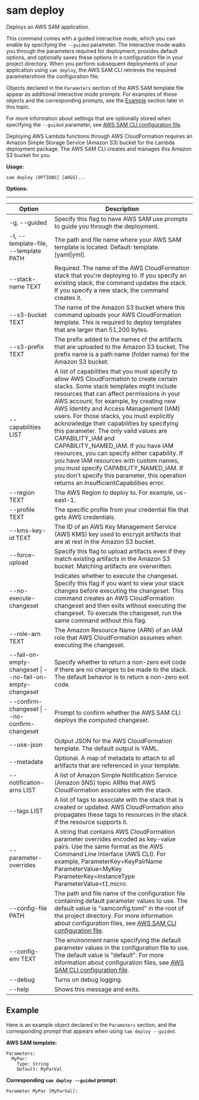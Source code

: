# sam deploy<a name="sam-cli-command-reference-sam-deploy"></a>

Deploys an AWS SAM application\.

This command comes with a guided interactive mode, which you can enable by specifying the `--guided` parameter\. The interactive mode walks you through the parameters required for deployment, provides default options, and optionally saves these options in a configuration file in your project directory\. When you perform subsequent deployments of your application using `sam deploy`, the AWS SAM CLI retrieves the required parametersfrom the configuration file\.

Objects declared in the `Parameters` section of the AWS SAM template file appear as additional interactive mode prompts\. For examples of these objects and the corresponding prompts, see the [Example](#examples) section later in this topic\.

For more information about settings that are optionally stored when specifying the `--guided` parameter, see [AWS SAM CLI configuration file](serverless-sam-cli-config.md)\.

Deploying AWS Lambda functions through AWS CloudFormation requires an Amazon Simple Storage Service \(Amazon S3\) bucket for the Lambda deployment package\. The AWS SAM CLI creates and manages this Amazon S3 bucket for you\.

**Usage:**

```
sam deploy [OPTIONS] [ARGS]...
```

**Options:**


****  

| Option | Description | 
| --- | --- | 
| \-g, \-\-guided |  Specify this flag to have AWS SAM use prompts to guide you through the deployment\.  | 
| \-t, \-\-template\-file, \-\-template PATH | The path and file name where your AWS SAM template is located\. Default: template\.\[yaml\|yml\]\. | 
| \-\-stack\-name TEXT | Required\. The name of the AWS CloudFormation stack that you're deploying to\. If you specify an existing stack, the command updates the stack\. If you specify a new stack, the command creates it\. | 
| \-\-s3\-bucket TEXT | The name of the Amazon S3 bucket where this command uploads your AWS CloudFormation template\. This is required to deploy templates that are larger than 51,200 bytes\. | 
| \-\-s3\-prefix TEXT | The prefix added to the names of the artifacts that are uploaded to the Amazon S3 bucket\. The prefix name is a path name \(folder name\) for the Amazon S3 bucket\. | 
| \-\-capabilities LIST | A list of capabilities that you must specify to allow AWS CloudFormation to create certain stacks\. Some stack templates might include resources that can affect permissions in your AWS account, for example, by creating new AWS Identity and Access Management \(IAM\) users\. For those stacks, you must explicitly acknowledge their capabilities by specifying this parameter\. The only valid values are CAPABILITY\_IAM and CAPABILITY\_NAMED\_IAM\. If you have IAM resources, you can specify either capability\. If you have IAM resources with custom names, you must specify CAPABILITY\_NAMED\_IAM\. If you don't specify this parameter, this operation returns an InsufficientCapabilities error\. | 
| \-\-region TEXT | The AWS Region to deploy to\. For example, us\-east\-1\. | 
| \-\-profile TEXT | The specific profile from your credential file that gets AWS credentials\. | 
| \-\-kms\-key\-id TEXT | The ID of an AWS Key Management Service \(AWS KMS\) key used to encrypt artifacts that are at rest in the Amazon S3 bucket\. | 
| \-\-force\-upload | Specify this flag to upload artifacts even if they match existing artifacts in the Amazon S3 bucket\. Matching artifacts are overwritten\. | 
| \-\-no\-execute\-changeset | Indicates whether to execute the changeset\. Specify this flag if you want to view your stack changes before executing the changeset\. This command creates an AWS CloudFormation changeset and then exits without executing the changeset\. To execute the changeset, run the same command without this flag\. | 
| \-\-role\-arn TEXT | The Amazon Resource Name \(ARN\) of an IAM role that AWS CloudFormation assumes when executing the changeset\. | 
| \-\-fail\-on\-empty\-changeset \| \-\-no\-fail\-on\-empty\-changeset | Specify whether to return a non\-zero exit code if there are no changes to be made to the stack\. The default behavior is to return a non\-zero exit code\. | 
| \-\-confirm\-changeset \| \-\-no\-confirm\-changeset | Prompt to confirm whether the AWS SAM CLI deploys the computed changeset\. | 
| \-\-use\-json | Output JSON for the AWS CloudFormation template\. The default output is YAML\. | 
| \-\-metadata | Optional\. A map of metadata to attach to all artifacts that are referenced in your template\. | 
| \-\-notification\-arns LIST | A list of Amazon Simple Notification Service \(Amazon SNS\) topic ARNs that AWS CloudFormation associates with the stack\. | 
| \-\-tags LIST | A list of tags to associate with the stack that is created or updated\. AWS CloudFormation also propagates these tags to resources in the stack if the resource supports it\. | 
| \-\-parameter\-overrides | A string that contains AWS CloudFormation parameter overrides encoded as key\-value pairs\. Use the same format as the AWS Command Line Interface \(AWS CLI\)\. For example, ParameterKey=KeyPairName ParameterValue=MyKey ParameterKey=InstanceType ParameterValue=t1\.micro\. | 
| \-\-config\-file PATH | The path and file name of the configuration file containing default parameter values to use\. The default value is "samconfig\.toml" in the root of the project directory\. For more information about configuration files, see [AWS SAM CLI configuration file](serverless-sam-cli-config.md)\. | 
| \-\-config\-env TEXT | The environment name specifying the default parameter values in the configuration file to use\. The default value is "default"\. For more information about configuration files, see [AWS SAM CLI configuration file](serverless-sam-cli-config.md)\. | 
| \-\-debug | Turns on debug logging\. | 
| \-\-help | Shows this message and exits\. | 

## Example<a name="examples"></a>

Here is an example object declared in the `Parameters` section, and the corresponding prompt that appears when using `sam deploy --guided`\.

**AWS SAM template:**

```
Parameters:
  MyPar:
    Type: String
    Default: MyParVal
```

**Corresponding `sam deploy --guided` prompt:**

```
Parameter MyPar [MyParVal]:
```
